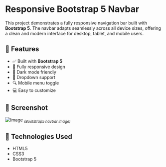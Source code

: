 # Responsive Bootstrap 5 Navbar

This project demonstrates a fully responsive navigation bar built with **Bootstrap 5**. The navbar adapts seamlessly across all device sizes, offering a clean and modern interface for desktop, tablet, and mobile users.

## 🚀 Features

- ✅ Built with **Bootstrap 5**
- 📱 Fully responsive design
- 🌙 Dark mode friendly
- 🔽 Dropdown support
- 🔍 Mobile menu toggle
- 💻 Easy to customize

## 📸 Screenshot

![Image](https://github.com/user-attachments/assets/dd4a709c-4c27-4137-bddd-ceab505a307b) 
<sub>*(Bootstrap5 navbar image)*</sub>

## 🧱 Technologies Used

- HTML5
- CSS3
- Bootstrap 5

